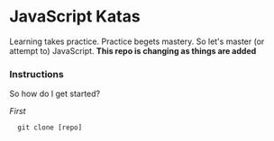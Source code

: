 # JavaScript Katas

Learning takes practice. Practice begets mastery. So let's master (or attempt to) JavaScript.
**This repo is changing as things are added**

### Instructions
So how do I get started?

_First_
```
  git clone [repo]
```
